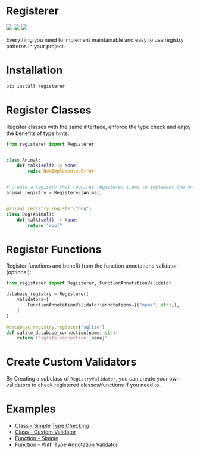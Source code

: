 # Registerer
[![](https://img.shields.io/pypi/v/registerer.svg)](https://pypi.python.org/pypi/registerer/)
[![](https://github.com/danialkeimasi/python-registerer/workflows/tests/badge.svg)](https://github.com/danialkeimasi/python-registerer/actions)
[![](https://img.shields.io/github/license/danialkeimasi/python-registerer.svg)](https://github.com/danialkeimasi/python-registerer/blob/master/LICENSE)

Everything you need to implement maintainable and easy to use registry patterns in your project.
# Installation

```sh
pip install registerer
```

# Register Classes
Register classes with the same interface, enforce the type check and enjoy the benefits of type hints:
```py
from registerer import Registerer


class Animal:
    def talk(self) -> None:
        raise NotImplementedError


# create a registry that requires registered items to implement the Animal interface:
animal_registry = Registerer(Animal)


@animal_registry.register("dog")
class Dog(Animal):
    def talk(self) -> None:
        return "woof"
```


# Register Functions
Register functions and benefit from the function annotations validator (optional):
```py
from registerer import Registerer, FunctionAnnotationValidator

database_registry = Registerer(
    validators=[
        FunctionAnnotationValidator(annotations=[("name", str)]),
    ]
)

@database_registry.register("sqlite")
def sqlite_database_connection(name: str):
    return f"sqlite connection {name}"

```

# Create Custom Validators
By Creating a subclass of `RegistryValidator`, you can create your own validators to check registered classes/functions if you need to.

# Examples
- [Class - Simple Type Checking](https://github.com/danialkeimasi/python-registerer/blob/main/examples/class.py)
- [Class - Custom Validator](https://github.com/danialkeimasi/python-registerer/blob/main/examples/class-with-custom-validator.py)
- [Function - Simple](https://github.com/danialkeimasi/python-registerer/blob/main/examples/function.py)
- [Function - With Type Annotation Validator](https://github.com/danialkeimasi/python-registerer/blob/main/examples/function-with-validator.py)

